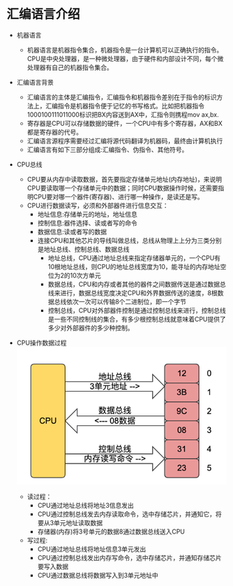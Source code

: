 # 汇编语言介绍

- 机器语言
  - 机器语言是机器指令集合，机器指令是一台计算机可以正确执行的指令。CPU是中央处理器，是一种微处理器，由于硬件和内部设计不同，每个微处理器有自己的机器指令集合。

- 汇编语言背景
  - 汇编语言的主体是汇编指令，汇编指令和机器指令差别在于指令的标识方法上，汇编指令是机器指令便于记忆的书写格式。比如把机器指令1000100111011000标识把BX内容送到AX中，汇指令则携程mov ax,bx.
  - 寄存器是CPU可以存储数据的硬件，一个CPU中有多个寄存器，AX和BX都是寄存器的代号。
  - 汇编语言源程序需要经过汇编将源代码翻译为机器码，最终由计算机执行
  - 汇编语言有如下三部分组成:汇编指令、伪指令、其他符号。
  
- CPU总线
  - CPU要从内存中读取数据，首先要指定存储单元地址(内存地址)，来说明CPU要读取哪一个存储单元中的数据；同时CPU数据操作时候，还需要指明CPU要对哪一个器件(寄存器)、进行哪一种操作，是读还是写。
  - CPU进行数据读写，必须和外部器件进行信息交互：
    - 地址信息:存储单元的地址，地址信息
    - 控制信息:器件选择、读或者写的命令
    - 数据信息:读或者写的数据
    - 连接CPU和其他芯片的导线叫做总线，总线从物理上上分为三类分别是地址总线、控制总线、数据总线
      - 地址总线，CPU通过地址总线来指定存储器单元的，一个CPU有10根地址总线，则CPU的地址总线宽度为10，能寻址的内存地址空位为2的10次方单元
      - 数据总线，CPU和内存或者其他的器件之间数据传送是通过数据总线来进行，数据总线宽度决定CPU和外界数据传送的速度，8根数据总线依次一次可以传输8个二进制位，即一个字节
      - 控制总线，CPU对外部器件控制是通过控制总线来进行，控制总线是一些不同控制线的集合，有多少根控制总线就意味着CPU提供了多少对外部器件的多少种控制。
  

- CPU操作数据过程
    ![cpu_read_write](../images/cpu-read-write.png)
    - 读过程：
      - CPU通过地址总线将地址3信息发出
      - CPU通过控制总线发去内存读取命令，选中存储芯片，并通知它，将要从3单元地址读取数据
      - 存储器(内存)将3号单元的数据8通过数据总线送入CPU
    - 写过程:
      - CPU通过地址总线将地址信息3单元发出
      - CPU通过控制总线发出内存写命令，选中存储芯片，并通知存储芯片要写入数据
      - CPU通过数据总线将数据写入到3单元地址中
  